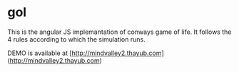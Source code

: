 # gol
This is the angular JS implemantation of conways game of life.
It follows the 4 rules according to which the simulation runs.

DEMO is available at [http://mindvalley2.thayub.com] (http://mindvalley2.thayub.com)
